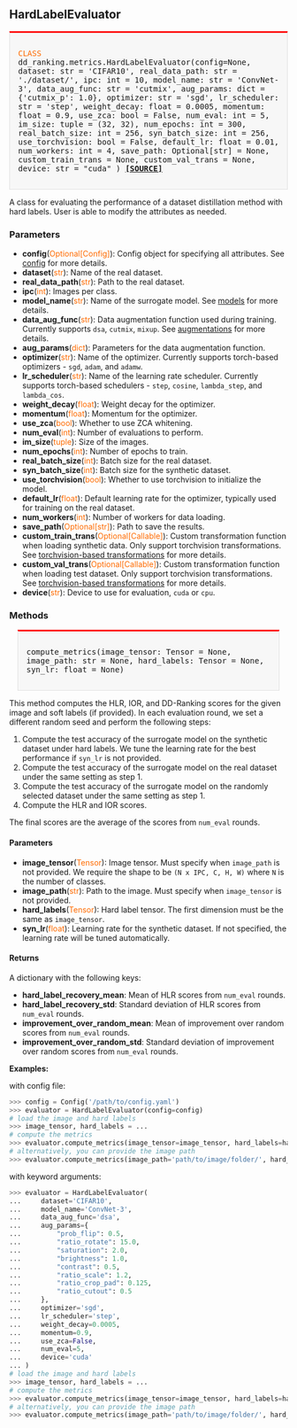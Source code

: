 ## HardLabelEvaluator

<div style="background-color:#F7F7F7; padding:15px; border:1px solid #E0E0E0; border-top:3px solid #FF0000; font-family:monospace; font-size:14px;">

<span style="color:#FF6B00;">CLASS</span> 
dd_ranking.metrics.HardLabelEvaluator(config=None,
    dataset: str = 'CIFAR10',
    real_data_path: str = './dataset/',
    ipc: int = 10,
    model_name: str = 'ConvNet-3',
    data_aug_func: str = 'cutmix',
    aug_params: dict = {'cutmix_p': 1.0},
    optimizer: str = 'sgd',
    lr_scheduler: str = 'step',
    weight_decay: float = 0.0005,
    momentum: float = 0.9,
    use_zca: bool = False,
    num_eval: int = 5,
    im_size: tuple = (32, 32),
    num_epochs: int = 300,
    real_batch_size: int = 256,
    syn_batch_size: int = 256,
    use_torchvision: bool = False,
    default_lr: float = 0.01,
    num_workers: int = 4,
    save_path: Optional[str] = None,
    custom_train_trans = None,
    custom_val_trans = None,
    device: str = "cuda"
)
[**[SOURCE]**](https://github.com/NUS-HPC-AI-Lab/DD-Ranking/blob/main/ddranking/metrics/hard_label.py)
</div>

A class for evaluating the performance of a dataset distillation method with hard labels. User is able to modify the attributes as needed.

### Parameters

- **config**(<span style="color:#FF6B00;">Optional[Config]</span>): Config object for specifying all attributes. See [config](../config/overview.md) for more details.
- **dataset**(<span style="color:#FF6B00;">str</span>): Name of the real dataset.
- **real_data_path**(<span style="color:#FF6B00;">str</span>): Path to the real dataset.
- **ipc**(<span style="color:#FF6B00;">int</span>): Images per class.
- **model_name**(<span style="color:#FF6B00;">str</span>): Name of the surrogate model. See [models](../models/overview.md) for more details.
- **data_aug_func**(<span style="color:#FF6B00;">str</span>): Data augmentation function used during training. Currently supports `dsa`, `cutmix`, `mixup`. See [augmentations](../augmentations/overview.md) for more details.
- **aug_params**(<span style="color:#FF6B00;">dict</span>): Parameters for the data augmentation function.
- **optimizer**(<span style="color:#FF6B00;">str</span>): Name of the optimizer. Currently supports torch-based optimizers - `sgd`, `adam`, and `adamw`.
- **lr_scheduler**(<span style="color:#FF6B00;">str</span>): Name of the learning rate scheduler. Currently supports torch-based schedulers - `step`, `cosine`, `lambda_step`, and `lambda_cos`.
- **weight_decay**(<span style="color:#FF6B00;">float</span>): Weight decay for the optimizer.
- **momentum**(<span style="color:#FF6B00;">float</span>): Momentum for the optimizer.
- **use_zca**(<span style="color:#FF6B00;">bool</span>): Whether to use ZCA whitening.
- **num_eval**(<span style="color:#FF6B00;">int</span>): Number of evaluations to perform.
- **im_size**(<span style="color:#FF6B00;">tuple</span>): Size of the images.
- **num_epochs**(<span style="color:#FF6B00;">int</span>): Number of epochs to train.
- **real_batch_size**(<span style="color:#FF6B00;">int</span>): Batch size for the real dataset.
- **syn_batch_size**(<span style="color:#FF6B00;">int</span>): Batch size for the synthetic dataset.
- **use_torchvision**(<span style="color:#FF6B00;">bool</span>): Whether to use torchvision to initialize the model.
- **default_lr**(<span style="color:#FF6B00;">float</span>): Default learning rate for the optimizer, typically used for training on the real dataset.
- **num_workers**(<span style="color:#FF6B00;">int</span>): Number of workers for data loading.
- **save_path**(<span style="color:#FF6B00;">Optional[str]</span>): Path to save the results.
- **custom_train_trans**(<span style="color:#FF6B00;">Optional[Callable]</span>): Custom transformation function when loading synthetic data. Only support torchvision transformations. See [torchvision-based transformations](../augmentations/torchvision.md) for more details.
- **custom_val_trans**(<span style="color:#FF6B00;">Optional[Callable]</span>): Custom transformation function when loading test dataset. Only support torchvision transformations. See [torchvision-based transformations](../augmentations/torchvision.md) for more details.
- **device**(<span style="color:#FF6B00;">str</span>): Device to use for evaluation, `cuda` or `cpu`.

### Methods
<div style="background-color:#F7F7F7; padding:15px; border:1px solid #E0E0E0; border-top:3px solid #FF0000; font-family:monospace; font-size:14px; margin-left:15px; margin-right:15px;">

compute_metrics(image_tensor: Tensor = None, image_path: str = None, hard_labels: Tensor = None, syn_lr: float = None)
</div>

This method computes the HLR, IOR, and DD-Ranking scores for the given image and soft labels (if provided). In each evaluation round, we set a different random seed and perform the following steps:

1. Compute the test accuracy of the surrogate model on the synthetic dataset under hard labels. We tune the learning rate for the best performance if `syn_lr` is not provided.
2. Compute the test accuracy of the surrogate model on the real dataset under the same setting as step 1.
3. Compute the test accuracy of the surrogate model on the randomly selected dataset under the same setting as step 1.
4. Compute the HLR and IOR scores.

The final scores are the average of the scores from `num_eval` rounds.

#### Parameters

- **image_tensor**(<span style="color:#FF6B00;">Tensor</span>): Image tensor. Must specify when `image_path` is not provided. We require the shape to be `(N x IPC, C, H, W)` where `N` is the number of classes.
- **image_path**(<span style="color:#FF6B00;">str</span>): Path to the image. Must specify when `image_tensor` is not provided.
- **hard_labels**(<span style="color:#FF6B00;">Tensor</span>): Hard label tensor. The first dimension must be the same as `image_tensor`.
- **syn_lr**(<span style="color:#FF6B00;">float</span>): Learning rate for the synthetic dataset. If not specified, the learning rate will be tuned automatically.

#### Returns

A dictionary with the following keys:

- **hard_label_recovery_mean**: Mean of HLR scores from `num_eval` rounds.
- **hard_label_recovery_std**: Standard deviation of HLR scores from `num_eval` rounds.
- **improvement_over_random_mean**: Mean of improvement over random scores from `num_eval` rounds.
- **improvement_over_random_std**: Standard deviation of improvement over random scores from `num_eval` rounds.

**Examples:**

with config file:
```python
>>> config = Config('/path/to/config.yaml')
>>> evaluator = HardLabelEvaluator(config=config)
# load the image and hard labels
>>> image_tensor, hard_labels = ...
# compute the metrics
>>> evaluator.compute_metrics(image_tensor=image_tensor, hard_labels=hard_labels)
# alternatively, you can provide the image path
>>> evaluator.compute_metrics(image_path='path/to/image/folder/', hard_labels=hard_labels)
```

with keyword arguments:
```python
>>> evaluator = HardLabelEvaluator(
...     dataset='CIFAR10',
...     model_name='ConvNet-3',
...     data_aug_func='dsa',
...     aug_params={
...         "prob_flip": 0.5,
...         "ratio_rotate": 15.0,
...         "saturation": 2.0,
...         "brightness": 1.0,
...         "contrast": 0.5,
...         "ratio_scale": 1.2,
...         "ratio_crop_pad": 0.125,
...         "ratio_cutout": 0.5
...     },
...     optimizer='sgd',
...     lr_scheduler='step',
...     weight_decay=0.0005,
...     momentum=0.9,
...     use_zca=False,
...     num_eval=5,
...     device='cuda'
... )
# load the image and hard labels
>>> image_tensor, hard_labels = ...
# compute the metrics
>>> evaluator.compute_metrics(image_tensor=image_tensor, hard_labels=hard_labels)
# alternatively, you can provide the image path
>>> evaluator.compute_metrics(image_path='path/to/image/folder/', hard_labels=hard_labels)
```
